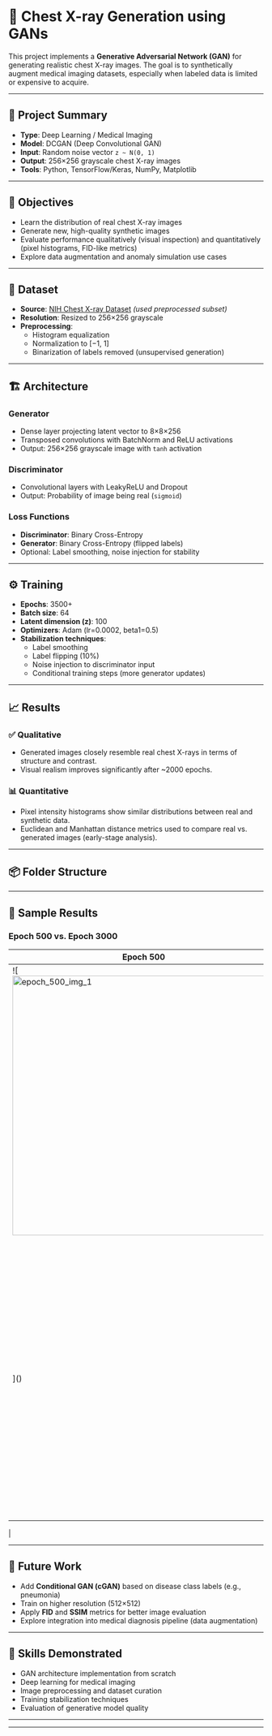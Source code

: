 
# 🧠 Chest X-ray Generation using GANs

This project implements a **Generative Adversarial Network (GAN)** for generating realistic chest X-ray images. The goal is to synthetically augment medical imaging datasets, especially when labeled data is limited or expensive to acquire.

---

## 🩻 Project Summary

- **Type**: Deep Learning / Medical Imaging
- **Model**: DCGAN (Deep Convolutional GAN)
- **Input**: Random noise vector `z ~ N(0, 1)`
- **Output**: 256×256 grayscale chest X-ray images
- **Tools**: Python, TensorFlow/Keras, NumPy, Matplotlib

---

## 🎯 Objectives

- Learn the distribution of real chest X-ray images
- Generate new, high-quality synthetic images
- Evaluate performance qualitatively (visual inspection) and quantitatively (pixel histograms, FID-like metrics)
- Explore data augmentation and anomaly simulation use cases

---

## 📁 Dataset

- **Source**: [NIH Chest X-ray Dataset](https://nihcc.app.box.com/v/ChestXray-NIHCC) *(used preprocessed subset)*
- **Resolution**: Resized to 256×256 grayscale
- **Preprocessing**:
  - Histogram equalization
  - Normalization to [−1, 1]
  - Binarization of labels removed (unsupervised generation)

---

## 🏗️ Architecture

### Generator

- Dense layer projecting latent vector to 8×8×256
- Transposed convolutions with BatchNorm and ReLU activations
- Output: 256×256 grayscale image with `tanh` activation

### Discriminator

- Convolutional layers with LeakyReLU and Dropout
- Output: Probability of image being real (`sigmoid`)

### Loss Functions

- **Discriminator**: Binary Cross-Entropy
- **Generator**: Binary Cross-Entropy (flipped labels)
- Optional: Label smoothing, noise injection for stability

---

## ⚙️ Training

- **Epochs**: 3500+
- **Batch size**: 64
- **Latent dimension (z)**: 100
- **Optimizers**: Adam (lr=0.0002, beta1=0.5)
- **Stabilization techniques**:
  - Label smoothing
  - Label flipping (10%)
  - Noise injection to discriminator input
  - Conditional training steps (more generator updates)

---

## 📈 Results

### ✅ Qualitative

- Generated images closely resemble real chest X-rays in terms of structure and contrast.
- Visual realism improves significantly after ~2000 epochs.

### 📊 Quantitative

- Pixel intensity histograms show similar distributions between real and synthetic data.
- Euclidean and Manhattan distance metrics used to compare real vs. generated images (early-stage analysis).

---

## 📦 Folder Structure


---

## 📌 Sample Results

### Epoch 500 vs. Epoch 3000
| Epoch 500                | Epoch 3000               |
|--------------------------|--------------------------|
| ![<img width="512" height="512" alt="epoch_500_img_1" src="https://github.com/user-attachments/assets/b406a004-bc0b-466e-bfc3-5587b32da93f" />
]() | ![()<img width="512" height="512" alt="epoch_3040_img_5" src="https://github.com/user-attachments/assets/a6140547-912f-4e96-b059-3000bb82fc40" />]
 |

---

## 🚀 Future Work

- Add **Conditional GAN (cGAN)** based on disease class labels (e.g., pneumonia)
- Train on higher resolution (512×512)
- Apply **FID** and **SSIM** metrics for better image evaluation
- Explore integration into medical diagnosis pipeline (data augmentation)

---

## 🧠 Skills Demonstrated

- GAN architecture implementation from scratch
- Deep learning for medical imaging
- Image preprocessing and dataset curation
- Training stabilization techniques
- Evaluation of generative model quality

---


---


